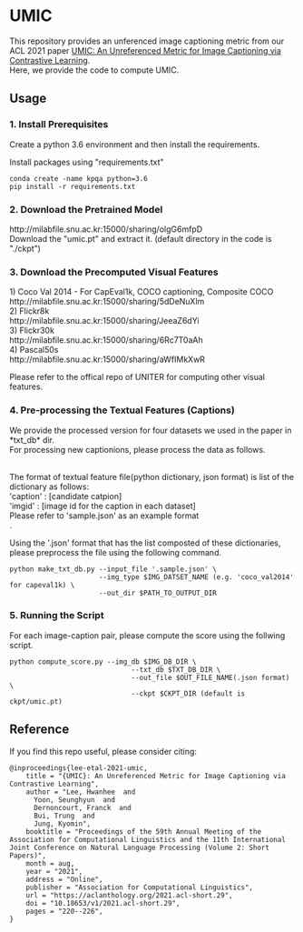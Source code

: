 # UMIC
This repository provides an unferenced image captioning metric from our ACL 2021 paper [UMIC: An Unreferenced Metric for Image Captioning via Contrastive Learning](https://aclanthology.org/2021.acl-short.29.pdf). <br> Here, we provide the code to compute UMIC.


<h2> Usage </h2>

<h3> 1. Install Prerequisites </h3>

Create a python 3.6 environment and then install the requirements.


Install packages using "requirements.txt"

```
conda create -name kpqa python=3.6
pip install -r requirements.txt
```

<h3> 2. Download the Pretrained Model </h3>
http://milabfile.snu.ac.kr:15000/sharing/olgG6mfpD <br>
Download the "umic.pt" and extract it. (default directory in the code is "./ckpt")

<h3> 3. Download the Precomputed Visual Features </h3>
1) Coco Val 2014 - For CapEval1k, COCO captioning, Composite COCO <br>
http://milabfile.snu.ac.kr:15000/sharing/5dDeNuXlm <br>
2) Flickr8k <br>
http://milabfile.snu.ac.kr:15000/sharing/JeeaZ6dYi <br>
3) Flickr30k <br>
http://milabfile.snu.ac.kr:15000/sharing/6Rc7T0aAh <br>
4) Pascal50s <br>
http://milabfile.snu.ac.kr:15000/sharing/aWfIMkXwR <br>

Please refer to the offical repo of UNITER for computing other visual features. <br>

<h3> 4. Pre-processing the Textual Features (Captions) </h3>
We provide the processed version for four datasets we used in the paper in *txt_db* dir. <br>
For processing new captionions, please process the data as follows. <br><br>

The format of textual feature file(python dictionary, json format) is list of the dictionary as follows: <br>
'caption' : [candidate catpion] <br>
'imgid' : [image id for the caption in each dataset] <br>
Please refer to 'sample.json' as an example format <br>.

Using the '.json' format that has the list composted of these dictionaries, please preprocess the file using the following command.

```
python make_txt_db.py --input_file '.sample.json' \
                      --img_type $IMG_DATSET_NAME (e.g. 'coco_val2014' for capeval1k) \
                      --out_dir $PATH_TO_OUTPUT_DIR
```

<h3> 5. Running the Script </h3>
For each image-caption pair, please compute the score using the follwing script.

```
python compute_score.py --img_db $IMG_DB_DIR \
                              --txt_db $TXT_DB_DIR \
                              --out_file $OUT_FILE_NAME(.json format) \
                              --ckpt $CKPT_DIR (default is ckpt/umic.pt)
```

## Reference

If you find this repo useful, please consider citing:

```
@inproceedings{lee-etal-2021-umic,
    title = "{UMIC}: An Unreferenced Metric for Image Captioning via Contrastive Learning",
    author = "Lee, Hwanhee  and
      Yoon, Seunghyun  and
      Dernoncourt, Franck  and
      Bui, Trung  and
      Jung, Kyomin",
    booktitle = "Proceedings of the 59th Annual Meeting of the Association for Computational Linguistics and the 11th International Joint Conference on Natural Language Processing (Volume 2: Short Papers)",
    month = aug,
    year = "2021",
    address = "Online",
    publisher = "Association for Computational Linguistics",
    url = "https://aclanthology.org/2021.acl-short.29",
    doi = "10.18653/v1/2021.acl-short.29",
    pages = "220--226",
}

```

